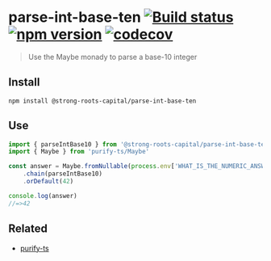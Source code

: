 # parse-int-base-ten [![Build status](https://travis-ci.org/strong-roots-capital/parse-int-base-ten.svg?branch=master)](https://travis-ci.org/strong-roots-capital/parse-int-base-ten) [![npm version](https://img.shields.io/npm/v/@strong-roots-capital/parse-int-base-ten.svg)](https://npmjs.org/package/@strong-roots-capital/parse-int-base-ten) [![codecov](https://codecov.io/gh/strong-roots-capital/parse-int-base-ten/branch/master/graph/badge.svg)](https://codecov.io/gh/strong-roots-capital/parse-int-base-ten)

> Use the Maybe monady to parse a base-10 integer

## Install

```shell
npm install @strong-roots-capital/parse-int-base-ten
```

## Use

```typescript
import { parseIntBase10 } from '@strong-roots-capital/parse-int-base-ten'
import { Maybe } from 'purify-ts/Maybe'

const answer = Maybe.fromNullable(process.env['WHAT_IS_THE_NUMERIC_ANSWER'])
    .chain(parseIntBase10)
    .orDefault(42)

console.log(answer)
//=>42
```

## Related

- [purify-ts](https://gigobyte.github.io/purify/adts/Maybe/)
